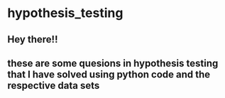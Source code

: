 # hypothesis_testing

## Hey there!!
## these are some quesions in hypothesis testing that I have solved using python code and the respective data sets 
